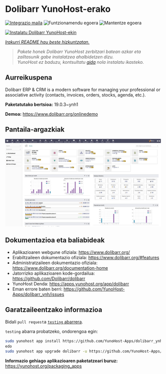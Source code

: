 <!--
Ohart ongi: README hau automatikoki sortu da <https://github.com/YunoHost/apps/tree/master/tools/readme_generator>ri esker
EZ editatu eskuz.
-->

# Dolibarr YunoHost-erako

[![Integrazio maila](https://dash.yunohost.org/integration/dolibarr.svg)](https://ci-apps.yunohost.org/ci/apps/dolibarr/) ![Funtzionamendu egoera](https://ci-apps.yunohost.org/ci/badges/dolibarr.status.svg) ![Mantentze egoera](https://ci-apps.yunohost.org/ci/badges/dolibarr.maintain.svg)

[![Instalatu Dolibarr YunoHost-ekin](https://install-app.yunohost.org/install-with-yunohost.svg)](https://install-app.yunohost.org/?app=dolibarr)

*[Irakurri README hau beste hizkuntzatan.](./ALL_README.md)*

> *Pakete honek Dolibarr YunoHost zerbitzari batean azkar eta zailtasunik gabe instalatzea ahalbidetzen dizu.*  
> *YunoHost ez baduzu, kontsultatu [gida](https://yunohost.org/install) nola instalatu ikasteko.*

## Aurreikuspena

Dolibarr ERP & CRM is a modern software for managing your professional or associative activity (contacts, invoices, orders, stocks, agenda, etc.).

**Paketatutako bertsioa:** 19.0.3~ynh1

**Demoa:** <https://www.dolibarr.org/onlinedemo>

## Pantaila-argazkiak

![Dolibarr(r)en pantaila-argazkia](./doc/screenshots/screenshot.jpg)

## Dokumentazioa eta baliabideak

- Aplikazioaren webgune ofiziala: <https://www.dolibarr.org/>
- Erabiltzaileen dokumentazio ofiziala: <https://www.dolibarr.org/#features>
- Administratzaileen dokumentazio ofiziala: <https://www.dolibarr.org/documentation-home>
- Jatorrizko aplikazioaren kode-gordailua: <https://github.com/Dolibarr/dolibarr>
- YunoHost Denda: <https://apps.yunohost.org/app/dolibarr>
- Eman errore baten berri: <https://github.com/YunoHost-Apps/dolibarr_ynh/issues>

## Garatzaileentzako informazioa

Bidali `pull request`a [`testing` abarrera](https://github.com/YunoHost-Apps/dolibarr_ynh/tree/testing).

`testing` abarra probatzeko, ondorengoa egin:

```bash
sudo yunohost app install https://github.com/YunoHost-Apps/dolibarr_ynh/tree/testing --debug
edo
sudo yunohost app upgrade dolibarr -u https://github.com/YunoHost-Apps/dolibarr_ynh/tree/testing --debug
```

**Informazio gehiago aplikazioaren paketatzeari buruz:** <https://yunohost.org/packaging_apps>
